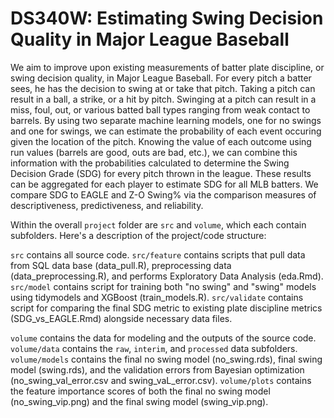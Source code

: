 # DS340W: Estimating Swing Decision Quality in Major League Baseball

We aim to improve upon existing measurements of batter plate discipline, or swing decision quality, in Major League Baseball. For every pitch a batter sees, he has the decision to swing at or take that pitch. Taking a pitch can result in a ball, a strike, or a hit by pitch. Swinging at a pitch can result in a miss, foul, out, or various batted ball types ranging from weak contact to barrels. By using two separate machine learning models, one for no swings and one for swings, we can estimate the probability of each event occuring given the location of the pitch. Knowing the value of each outcome using run values (barrels are good, outs are bad, etc.), we can combine this information with the probabilities calculated to determine the Swing Decision Grade (SDG) for every pitch thrown in the league. These results can be aggregated for each player to estimate SDG for all MLB batters. We compare SDG to EAGLE and Z-O Swing% via the comparison measures of descriptiveness, predictiveness, and reliability.

Within the overall `project` folder are `src` and `volume`, which each contain subfolders. Here's a description of the project/code structure:

`src` contains all source code.
`src/feature` contains scripts that pull data from SQL data base (data_pull.R), preprocessing data (data_preprocessing.R), and performs Exploratory Data Analysis (eda.Rmd).
`src/model` contains script for training both "no swing" and "swing" models using tidymodels and XGBoost (train_models.R).
`src/validate` contains script for comparing the final SDG metric to existing plate discipline metrics (SDG_vs_EAGLE.Rmd) alongside necessary data files.

`volume` contains the data for modeling and the outputs of the source code.
`volume/data` contains the `raw`, `interim`, and `processed` data subfolders.
`volume/models` contains the final no swing model (no_swing.rds), final swing model (swing.rds), and the validation errors from Bayesian optimization (no_swing_val_error.csv and swing_vaL_error.csv).
`volume/plots` contains the feature importance scores of both the final no swing model (no_swing_vip.png) and the final swing model (swing_vip.png).

